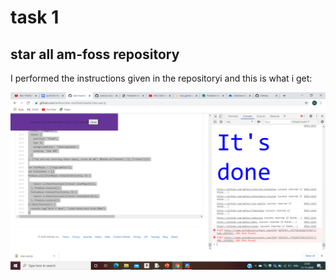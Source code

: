 # task 1
## star all am-foss repository

I performed the instructions given in the repositoryi and this is what i get:

![image](https://github.com/suf77/amfoss-tasks/blob/main/task-01/Screenshot%20(22).png)

